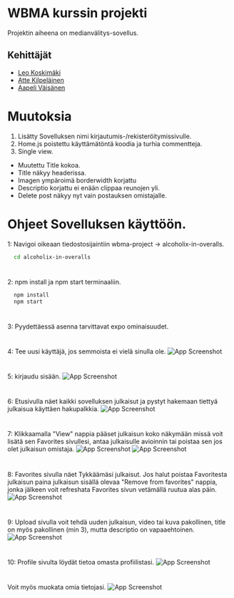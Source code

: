 # WBMA kurssin projekti
Projektin aiheena on medianvälitys-sovellus.
## Kehittäjät
- [Leo Koskimäki](https://github.com/Lekematti)
- [Atte Kilpeläinen](https://github.com/kurjaakoodia)
- [Aapeli Väisänen](https://github.com/aapelii)

# Muutoksia
1. Lisätty Sovelluksen nimi kirjautumis-/rekisteröitymissivulle.
2. Home.js poistettu käyttämätöntä koodia ja turhia commentteja.
3. Single view.
- Muutettu Title kokoa.
- Title näkyy headerissa.
- Imagen ympäroimä borderwidth korjattu
- Descriptio korjattu ei enään clippaa reunojen yli.
- Delete post näkyy nyt vain postauksen omistajalle.


# Ohjeet Sovelluksen käyttöön.
1: Navigoi oikeaan tiedostosijaintiin wbma-project -> alcoholix-in-overalls.
```bash
  cd alcoholix-in-overalls
```
####
#
2: npm install ja npm start terminaaliin.
```bash
  npm install 
  npm start
```
####
#
3: Pyydettäessä asenna tarvittavat expo ominaisuudet.
####
#
4: Tee uusi käyttäjä, jos semmoista ei vielä sinulla ole.
![App Screenshot](https://users.metropolia.fi/~leokos/%20Web-pohjaiset-mobiilisovellukset/project/demo%20pics/register.jpg)
####
#
5: kirjaudu sisään.
![App Screenshot](https://users.metropolia.fi/~leokos/%20Web-pohjaiset-mobiilisovellukset/project/demo%20pics/login.jpg)
####
#
6: Etusivulla näet kaikki sovelluksen julkaisut ja pystyt hakemaan tiettyä julkaisua käyttäen hakupalkkia.
![App Screenshot](https://users.metropolia.fi/~leokos/%20Web-pohjaiset-mobiilisovellukset/project/demo%20pics/home.jpg)
####
#
7: Klikkaamalla "View" nappia pääset julkaisun koko näkymään missä voit lisätä sen Favorites sivullesi, antaa julkaisulle avioinnin tai poistaa sen jos olet julkaisun omistaja.
![App Screenshot](https://users.metropolia.fi/~leokos/%20Web-pohjaiset-mobiilisovellukset/project/demo%20pics/single.jpg)
![App Screenshot](https://users.metropolia.fi/~leokos/%20Web-pohjaiset-mobiilisovellukset/project/demo%20pics/single2.jpg)

####
#
8: Favorites sivulla näet Tykkäämäsi julkaisut. Jos halut poistaa Favoritesta julkaisun paina julkaisun sisällä olevaa "Remove from favorites" nappia, jonka jälkeen voit refreshata Favorites sivun vetämällä ruutua alas päin.
![App Screenshot](https://users.metropolia.fi/~leokos/%20Web-pohjaiset-mobiilisovellukset/project/demo%20pics/favorites.jpg)
####
#
9: Upload sivulla voit tehdä uuden julkaisun, video tai kuva pakollinen, title on myös pakollinen (min 3), mutta descriptio on vapaaehtoinen.
![App Screenshot](https://users.metropolia.fi/~leokos/%20Web-pohjaiset-mobiilisovellukset/project/demo%20pics/upload.jpg)
####
#
10: Profile sivulta löydät tietoa omasta profiilistasi.
![App Screenshot](https://users.metropolia.fi/~leokos/%20Web-pohjaiset-mobiilisovellukset/project/demo%20pics/profile.jpg)
#
Voit myös muokata omia tietojasi.
![App Screenshot](https://users.metropolia.fi/~leokos/%20Web-pohjaiset-mobiilisovellukset/project/demo%20pics/uptade-profile.jpg)

